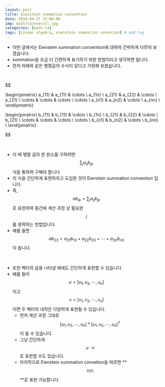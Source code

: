 ```yaml
---
layout: post
title: Eienstein summation convention  
date: 2018-09-27 15:00:00
img: math/la/overall.jpg
categories: [math-la] 
tags: [Linear algebra, eienstein summation convetion] # add tag
---
```


- 이번 글에서는 Eienstein summation convention에 대하여 간략하게 다루어 보겠습니다.
- summation을 조금 더 간편하게 표기하기 위한 방법이라고 생각하면 됩니다.
- 먼저 아래와 같은 행렬곱의 수식이 있다고 가정해 보겠습니다.

<br>

$$ 

\begin{pmatrix}
a_{11} & a_{11} & \cdots \ a_{1n} \\
a_{21} & a_{22} & \cdots \ a_{21} \\
\cdots & \cdots & \cdots \ \cdots \\
a_{n1} & a_{n2} & \cdots \ a_{nn} \\
\end{pmatrix}

\begin{pmatrix}
b_{11} & b_{11} & \cdots \ b_{1n} \\
b_{21} & b_{22} & \cdots \ b_{21} \\
\cdots & \cdots & \cdots \ \cdots \\
b_{n1} & b_{n2} & \cdots \ b_{nn} \\
\end{pmatrix}

$$

<br>

- 이 때 행렬 곱의 한 원소를 구하려면 $$ \sum_{j}a_{ij}b_{jk} $$ 식을 통하여 구해야 합니다.
- 이 식을 간단하게 표현하자고 도입한 것이 Eienstein summation convention 입니다.
- 즉, $$ ab_{ik} = \sum_{j}a_{ij}b_{jk} $$ 로 표현하여 중간에 계산 과정 상 필요한 $$ j $$ 를 생략하는 방법입니다.
- 예를 들면 $$ ab_{23} = a_{21}b_{13} + a_{22}b_{23} + \cdots + a_{2n}b_{n3} $$ 이 됩니다.

<br>

- 또한 벡터의 곱을 나타낼 때에도 간단하게 표현할 수 있습니다.
- 예를 들어 $$ u = [u_{1}, u_{2}, \cdots, u_{n}] $$ 이고 $$ v = [v_{1}, v_{2}, \cdots, v_{n}] $$ 이면 두 벡터의 내적은 다양하게 표현될 수 있습니다.
    - 먼저 계산 과정 그대로 $$ [u_{1}, u_{2}, \cdots, u_{n}]*[u_{1}, u_{2}, \cdots, u_{n}]^{T} $$이 될 수 있습니다.
    - 그냥 간단하게 $$ u \cdot v $$로 표현할 수도 있습니다.
    - 마지막으로 Eienstein summation convetion을 따르면 **$$ u_{i}v_{i} $$**로 표현 가능합니다.

 
